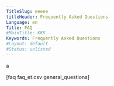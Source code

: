 ```yaml
---
TitleSlug: eeeee
titleHeader: Frequently Asked Questions
Language: en
Title: FAQ
#MainTitle: KKK
Keywords: Frequently Asked Questions
#Layout: default
#Status: unlisted
---
```


<!-- [keyword file.csv category limit random] -->
<!-- [faq faq.csv general_question] -->
a
<div class="container" markdown="1">
[faq faq_et.csv general_questions]
</div>